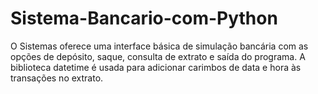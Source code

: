 # Sistema-Bancario-com-Python
O Sistemas oferece uma interface básica de simulação bancária com as opções de depósito, saque, consulta de extrato e saída do programa. A biblioteca datetime é usada para adicionar carimbos de data e hora às transações no extrato.
